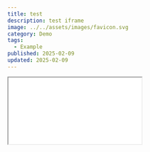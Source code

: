 ```yaml
---
title: test
description: test iframe
image: ../../assets/images/favicon.svg
category: Demo
tags:
  - Example
published: 2025-02-09
updated: 2025-02-09
---
```

<iframe src="[https://blueprintue.com/render/eul7hpzh/](https://blueprintue.com/render/eul7hpzh/)" scrolling="no" allowfullscreen></iframe>